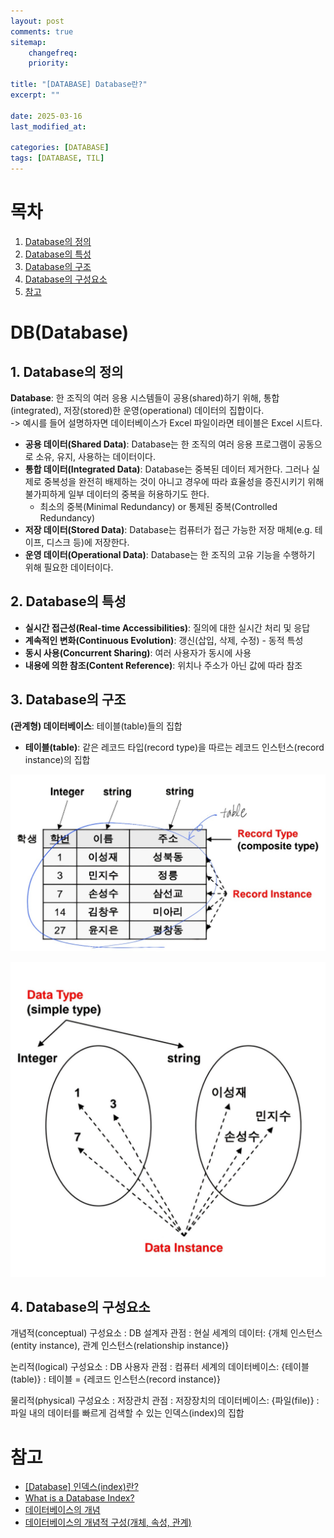 ```yaml
---
layout: post
comments: true
sitemap:
    changefreq:
    priority:

title: "[DATABASE] Database란?"
excerpt: ""

date: 2025-03-16
last_modified_at: 

categories: [DATABASE]
tags: [DATABASE, TIL]
---
```


# 목차

1. [Database의 정의](#1-database의-정의)
1. [Database의 특성](#2-database의-특성)
1. [Database의 구조](#3-database의-구조)
1. [Database의 구성요소](#4-database의-구성요소)
1. [참고](#참고)

# DB(Database)
## 1. Database의 정의

**Database**: 한 조직의 여러 응용 시스템들이 공용(shared)하기 위해, 통합(integrated), 저장(stored)한 운영(operational) 데이터의 집합이다.  
-> 예시를 들어 설명하자면 데이터베이스가 Excel 파일이라면 테이블은 Excel 시트다.  
* **공용 데이터(Shared Data)**: Database는 한 조직의 여러 응용 프로그램이 공동으로 소유, 유지, 사용하는 데이터이다.
* **통합 데이터(Integrated Data)**: Database는 중복된 데이터 제거한다. 그러나 실제로 중복성을 완전히 배제하는 것이 아니고 경우에 따라 효율성을 증진시키기 위해 불가피하게 일부 데이터의 중복을 허용하기도 한다.
    * 최소의 중복(Minimal Redundancy) or 통제된 중복(Controlled Redundancy)
* **저장 데이터(Stored Data)**: Database는 컴퓨터가 접근 가능한 저장 매체(e.g. 테이프, 디스크 등)에 저장한다.
* **운영 데이터(Operational Data)**: Database는 한 조직의 고유 기능을 수행하기 위해 필요한 데이터이다.

## 2. Database의 특성

* **실시간 접근성(Real-time Accessibilities)**: 질의에 대한 실시간 처리 및 응답
* **계속적인 변화(Continuous Evolution)**: 갱신(삽입, 삭제, 수정) - 동적 특성
* **동시 사용(Concurrent Sharing)**: 여러 사용자가 동시에 사용
* **내용에 의한 참조(Content Reference)**: 위치나 주소가 아닌 값에 따라 참조

## 3. Database의 구조

**(관계형) 데이터베이스**: 테이블(table)들의 집합
* **테이블(table)**: 같은 레코드 타입(record type)을 따르는 레코드 인스턴스(record instance)의 집합

![그림1](https://github.com/aliquis-facio/aliquis-facio.github.io/blob/master/_image/2025-03-16-1.jpg?raw=true)  

![그림2](https://github.com/aliquis-facio/aliquis-facio.github.io/blob/master/_image/2025-03-16-2.jpg?raw=true)  

## 4. Database의 구성요소

개념적(conceptual) 구성요소
: DB 설계자 관점
: 현실 세계의 데이터: {개체 인스턴스(entity instance), 관계 인스턴스(relationship instance)}

논리적(logical) 구성요소
: DB 사용자 관점
: 컴퓨터 세계의 데이터베이스: {테이블(table)}
: 테이블 = {레코드 인스턴스(record instance)}

물리적(physical) 구성요소
: 저장관치 관점
: 저장장치의 데이터베이스: {파일(file)}
: 파일 내의 데이터를 빠르게 검색할 수 있는 인덱스(index)의 집합

# 참고

* [[Database] 인덱스(index)란?](https://mangkyu.tistory.com/96)
* [What is a Database Index?](https://www.codecademy.com/article/sql-indexes)
* [데이터베이스의 개념](https://blog.naver.com/k97b1114/140153610388)
* [데이터베이스의 개념적 구성(개체, 속성, 관계)](https://kingnamji.tistory.com/34)